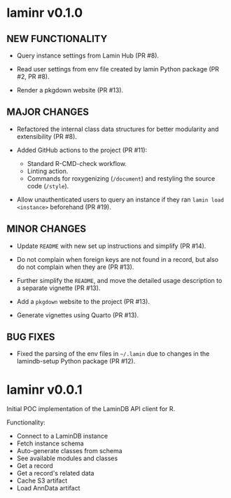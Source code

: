 # laminr v0.1.0

## NEW FUNCTIONALITY

* Query instance settings from Lamin Hub (PR #8).

* Read user settings from env file created by lamin Python package (PR #2, PR #8).

* Render a pkgdown website (PR #13).

## MAJOR CHANGES

* Refactored the internal class data structures for better modularity and extensibility (PR #8).

* Added GitHub actions to the project (PR #11):
  - Standard R-CMD-check workflow.
  - Linting action.
  - Commands for roxygenizing (`/document`) and restyling the source code (`/style`).

* Allow unauthenticated users to query an instance if they ran `lamin load <instance>` beforehand (PR #19).

## MINOR CHANGES

* Update `README` with new set up instructions and simplify (PR #14).

* Do not complain when foreign keys are not found in a record, but also do not complain when they are (PR #13).

* Further simplify the `README`, and move the detailed usage description to a separate vignette (PR #13).

* Add a `pkgdown` website to the project (PR #13).

* Generate vignettes using Quarto (PR #13).

## BUG FIXES

* Fixed the parsing of the env files in `~/.lamin` due to changes in the lamindb-setup Python package (PR #12).

# laminr v0.0.1

Initial POC implementation of the LaminDB API client for R.

Functionality:

* Connect to a LaminDB instance
* Fetch instance schema
* Auto-generate classes from schema
* See available modules and classes
* Get a record
* Get a record's related data
* Cache S3 artifact
* Load AnnData artifact
